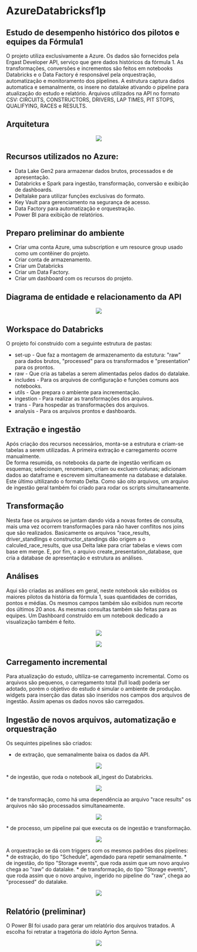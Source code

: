 # AzureDatabricksf1p
## Estudo de desempenho histórico dos pilotos e equipes da Fórmula1 

O projeto utiliza exclusivamente a Azure. Os dados são fornecidos pela Ergast Developer API, serviço que gere dados históricos da fórmula 1. 
As transformações, conversões e incrementos são feitos em notebooks Databricks e o Data Factory é responsável pela orquestração, automatização e monitoramento dos pipelines.
A estrutura captura dados automatica e semanalmente, os insere no datalake ativando o pipeline para atualização do estudo e relatório.
Arquivos utilizados na API no formato CSV: CIRCUITS, CONSTRUCTORS, DRIVERS, LAP TIMES, PIT STOPS, QUALIFYING, RACES e RESULTS.

## Arquitetura
<p align="center">
<img src="https://github.com/LeandroRFausto/AzureDatabricksf1p/blob/main/f1p/imagens/arquitetura.png"/>
</p>

## Recursos utilizados no Azure:
* Data Lake Gen2 para armazenar dados brutos, processados e de apresentação.
* Databricks e Spark para ingestão, transformação, conversão e exibição de dashboards. 
* Deltalake para utilizar funções exclusivas do formato.
* Key Vault para gerenciamento na segurança de acesso.
* Data Factory para automatização e orquestração.
* Power BI para exibição de relatórios.

## Preparo preliminar do ambiente
* Criar uma conta Azure, uma subscription e um resource group usado como um contêiner do projeto.
* Criar conta de armazenamento.
* Criar um Databricks
* Criar um Data Factory.
* Criar um dashboard com os recursos do projeto.

## Diagrama de entidade e relacionamento da API
<p align="center">
<img src="https://github.com/LeandroRFausto/AzureDatabricksf1p/blob/main/f1p/imagens/ergast_db.png"/>
</p>

## Workspace do Databricks
O projeto foi construido com a seguinte estrutura de pastas:
* set-up - Que faz a montagem de armazenamento da estutura: "raw" para dados brutos, "processed" para os transformados e "presentation" para os prontos. 
* raw - Que cria as tabelas a serem alimentadas pelos dados do datalake.
* includes - Para os arquivos de configuração e funções comuns aos notebooks. 
* utils - Que prepara o ambiente para incrementação.
* ingestion - Para realizar as transformações dos arquivos.
* trans - Para hospedar as transformações dos arquivos.
* analysis - Para os arquivos prontos e dashboards.


## Extração e ingestão
Após criação dos recursos necessários, monta-se a estrutura e criam-se tabelas a serem utilizadas. A primeira extração e carregamento ocorre manualmente.  
De forma resumida, os notebooks da parte de ingestão verificam os esquemas; selecionam, renomeiam, criam ou excluem colunas; adicionam dados ao dataframe e escrevem simultaneamente na database e datalake. Este último ultilizando o formato Delta.
Como são oito arquivos, um arquivo de ingestão geral também foi criado para rodar os scripts simultaneamente. 
	
## Transformação
Nesta fase os arquivos se juntam dando vida a novas fontes de consulta, mais uma vez ocorrem transformações para não haver conflitos nos joins que são realizados. 
Basicamente os arquivos "race_results, driver_standlings e constructor_standings dão origem a o calculed_race_results, que usa Delta lake para criar tabelas e views com base em merge. E, por fim, o arquivo create_presentation_database, que cria a database de apresentação e estrutura as análises.

## Análises
Aqui são criadas as análises em geral, neste notebook são exibidos os maiores pilotos da história da fórmula 1, suas quantidades de corridas, pontos e médias. Os mesmos campos também são exibidos num recorte dos últimos 20 anos. As mesmas consultas também são feitas para as equipes.
Um Dashboard construído em um notebook dedicado a visualização também é feito.
<p align="center">
<img src="https://github.com/LeandroRFausto/AzureDatabricksf1p/blob/main/f1p/imagens/dash_pilotos.png"/>
</p>

<p align="center">
<img src="https://github.com/LeandroRFausto/AzureDatabricksf1p/blob/main/f1p/imagens/dash_equipes.png"/>
</p>

## Carregamento incremental
Para atualização do estudo, ultiliza-se carregamento incremental. Como os arquivos são pequenos, o carregamento total (full load) poderia ser adotado, porém o objetivo do estudo é simular o ambiente de produção.
widgets para inserção das datas são inseridos nos campos dos arquivos de ingestão. Assim apenas os dados novos são carregados.

## Ingestão de novos arquivos, automatização e orquestração
Os sequintes pipelines são criados:
* de extração, que semanalmente baixa os dados da API. 
<p align="center">
<img src="https://github.com/LeandroRFausto/AzureDatabricksf1p/blob/main/f1p/imagens/pl1.png"/>
</p>
* de ingestão, que roda o notebook all_ingest do Databricks.
<p align="center">
<img src="https://github.com/LeandroRFausto/AzureDatabricksf1p/blob/main/f1p/imagens/pl2.png"/>
</p>
* de transformação, como há uma dependência ao arquivo "race results" os arquivos não são processados simultaneamente.
<p align="center">
<img src="https://github.com/LeandroRFausto/AzureDatabricksf1p/blob/main/f1p/imagens/pl3.png"/>
</p>
* de processo, um pipeline pai que executa os de ingestão e transformação.
<p align="center">
<img src="https://github.com/LeandroRFausto/AzureDatabricksf1p/blob/main/f1p/imagens/pl_master.png"/>
</p>
A orquestração se dá com triggers com os mesmos padrões dos pipelines:
* de estração, do tipo "Schedule", agendado para repetir semanalmente.  
* de ingestão, do tipo "Storage events", que roda assim que um novo arquivo chega ao "raw" do datalake.
* de transformação, do tipo "Storage events", que roda assim que o novo arquivo, ingerido no pipeline do "raw", chega ao "processed" do datalake.
<p align="center">
<img src="https://github.com/LeandroRFausto/AzureDatabricksf1p/blob/main/f1p/imagens/triggers.png"/>
</p>


## Relatório (preliminar)
O Power BI foi usado para gerar um relatório dos arquivos tratados. A escolha foi retratar a tragetória do ídolo Ayrton Senna.  

<p align="center">
<img src="https://github.com/LeandroRFausto/AzureDatabricksf1p/blob/main/f1p/imagens/pbi.png"/>
</p>
